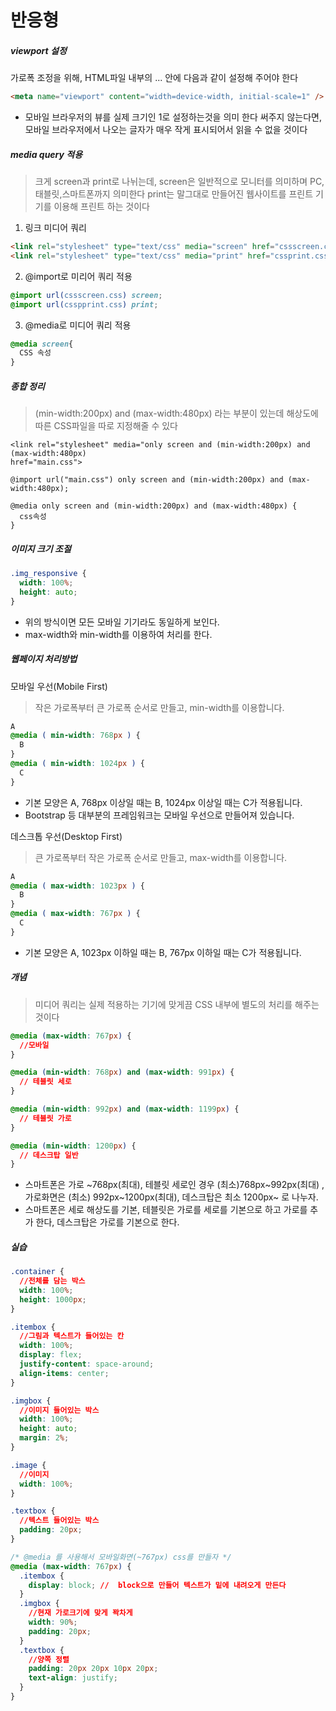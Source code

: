# 반응형

##### viewport 설정

가로폭 조정을 위해, HTML파일 내부의 <head> ...</head> 안에 다음과 같이 설정해 주어야 한다

```html
<meta name="viewport" content="width=device-width, initial-scale=1" />
```

- 모바일 브라우저의 뷰를 실제 크기인 1로 설정하는것을 의미 한다 써주지 않는다면, 모바일 브라우저에서 나오는 글자가 매우 작게 표시되어서 읽을 수 없을 것이다

##### media query 적용

> 크게 screen과 print로 나뉘는데, screen은 일반적으로 모니터를 의미하며 PC,태블릿,스마트폰까지 의미한다 print는 말그대로 만들어진 웹사이트를 프린트 기기를 이용해 프린트 하는 것이다

1. 링크 미디어 쿼리

```html
<link rel="stylesheet" type="text/css" media="screen" href="cssscreen.css" />
<link rel="stylesheet" type="text/css" media="print" href="cssprint.css" />
```

2. @import로 미리어 쿼리 적용

```css
@import url(cssscreen.css) screen;
@import url(csspprint.css) print;
```

3. @media로 미디어 쿼리 적용

```css
@media screen{
  CSS 속성
}
```

##### 종합 정리

> (min-width:200px) and (max-width:480px) 라는 부분이 있는데 해상도에 따른 CSS파일을 따로 지정해줄 수 있다

```
<link rel="stylesheet" media="only screen and (min-width:200px) and (max-width:480px)
href="main.css">

@import url("main.css") only screen and (min-width:200px) and (max-width:480px);

@media only screen and (min-width:200px) and (max-width:480px) {
  css속성
}
```

##### 이미지 크기 조절

```css
.img_responsive {
  width: 100%;
  height: auto;
}
```

- 위의 방식이면 모든 모바일 기기라도 동일하게 보인다.
- max-width와 min-width를 이용하여 처리를 한다.

##### 웹페이지 처리방법

모바일 우선(Mobile First)

> 작은 가로폭부터 큰 가로폭 순서로 만들고, min-width를 이용합니다.

```css
A
@media ( min-width: 768px ) {
  B
}
@media ( min-width: 1024px ) {
  C
}
```

- 기본 모양은 A, 768px 이상일 때는 B, 1024px 이상일 때는 C가 적용됩니다.
- Bootstrap 등 대부분의 프레임워크는 모바일 우선으로 만들어져 있습니다.

데스크톱 우선(Desktop First)

> 큰 가로폭부터 작은 가로폭 순서로 만들고, max-width를 이용합니다.

```css
A
@media ( max-width: 1023px ) {
  B
}
@media ( max-width: 767px ) {
  C
}
```

- 기본 모양은 A, 1023px 이하일 때는 B, 767px 이하일 때는 C가 적용됩니다.

##### 개념

> 미디어 쿼리는 실제 적용하는 기기에 맞게끔 CSS 내부에 별도의 처리를 해주는 것이다

```css
@media (max-width: 767px) {
  //모바일
}

@media (min-width: 768px) and (max-width: 991px) {
  // 테블릿 세로
}

@media (min-width: 992px) and (max-width: 1199px) {
  // 테블릿 가로
}

@media (min-width: 1200px) {
  // 데스크탑 일반
}
```

- 스마트폰은 가로 ~768px(최대), 테블릿 세로인 경우 (최소)768px~992px(최대) , 가로화면은 (최소) 992px~1200px(최대), 데스크탑은 최소 1200px~ 로 나누자.
- 스마트폰은 세로 해상도를 기본, 테블릿은 가로를 세로를 기본으로 하고 가로를 추가 한다, 데스크탑은 가로를 기본으로 한다.

##### 실습

```css
.container {
  //전체를 담는 박스
  width: 100%;
  height: 1000px;
}

.itembox {
  //그림과 텍스트가 들어있는 칸
  width: 100%;
  display: flex;
  justify-content: space-around;
  align-items: center;
}

.imgbox {
  //이미지 들어있는 박스
  width: 100%;
  height: auto;
  margin: 2%;
}

.image {
  //이미지
  width: 100%;
}

.textbox {
  //텍스트 들어있는 박스
  padding: 20px;
}

/* @media 를 사용해서 모바일화면(~767px) css를 만들자 */
@media (max-width: 767px) {
  .itembox {
    display: block; //  block으로 만들어 텍스트가 밑에 내려오게 만든다
  }
  .imgbox {
    //현재 가로크기에 맞게 꽉차게
    width: 90%;
    padding: 20px;
  }
  .textbox {
    //양쪽 정렬
    padding: 20px 20px 10px 20px;
    text-align: justify;
  }
}
```

